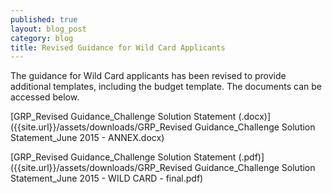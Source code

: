 ```yaml
---
published: true
layout: blog_post
category: blog
title: Revised Guidance for Wild Card Applicants
---
```


The guidance for Wild Card applicants has been revised to provide additional templates, including the budget template. The documents can be accessed below.

[GRP_Revised Guidance_Challenge Solution Statement (.docx)]({{site.url}}/assets/downloads/GRP_Revised Guidance_Challenge Solution Statement_June 2015 - ANNEX.docx)

[GRP_Revised Guidance_Challenge Solution Statement (.pdf)]({{site.url}}/assets/downloads/GRP_Revised Guidance_Challenge Solution Statement_June 2015 - WILD CARD - final.pdf)

